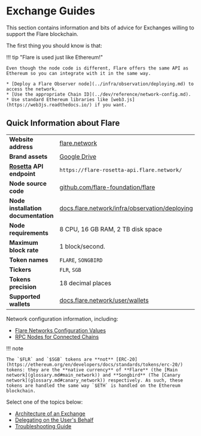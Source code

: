 # Exchange Guides

This section contains information and bits of advice for Exchanges willing to support the Flare blockchain.

The first thing you should know is that:

!!! tip "Flare is used just like Ethereum!"

    Even though the node code is different, Flare offers the same API as Ethereum so you can integrate with it in the same way.

    * [Deploy a Flare Observer node](../infra/observation/deploying.md) to access the network.
    * [Use the appropriate Chain ID](../dev/reference/network-config.md).
    * Use standard Ethereum libraries like [web3.js](https://web3js.readthedocs.io/) if you want.

## Quick Information about Flare

|                                         |                                                                                     |
| --------------------------------------- | ----------------------------------------------------------------------------------- |
| **Website address**                     | [flare.network](https://flare.network)                                              |
| **Brand assets**                        | [Google Drive][brand-assets]                                                        |
| **[Rosetta][rosetta-api] API endpoint** | `https://flare-rosetta-api.flare.network/`                                          |
| **Node source code**                    | [github.com/flare-foundation/flare][github]                                         |
| **Node installation documentation**     | [docs.flare.network/infra/observation/deploying](../infra/observation/deploying.md) |
| **Node requirements**                   | 8 CPU, 16 GB RAM, 2 TB disk space                                                   |
| **Maximum block rate**                  | 1 block/second.                                                                     |
| **Token names**                         | `FLARE`, `SONGBIRD`                                                                 |
| **Tickers**                             | `FLR`, `SGB`                                                                        |
| **Tokens precision**                    | 18 decimal places                                                                   |
| **Supported wallets**                   | [docs.flare.network/user/wallets](../user/wallets/index.md)                         |

[brand-assets]: https://drive.google.com/drive/folders/1mPrtIBb2k88E4f1fguEm3eAXLW74xOry?usp=sharing
[github]: https://github.com/flare-foundation/flare
[rosetta-api]: <https://www.rosetta-api.org/>

Network configuration information, including:

* [Flare Networks Configuration Values](../dev/reference/network-config.md#flare-networks)
* [RPC Nodes for Connected Chains](../dev/reference/network-config.md#connected-networks)

!!! note

    The `$FLR` and `$SGB` tokens are **not** [ERC-20](https://ethereum.org/en/developers/docs/standards/tokens/erc-20/) tokens: they are the **native currency** of **Flare** (the [Main network](glossary.md#main_network)) and **Songbird** (The [Canary network](glossary.md#canary_network)) respectively. As such, these tokens are handled the same way `$ETH` is handled on the Ethereum blockchain.

Select one of the topics below:

* [Architecture of an Exchange](./architecture.md)
* [Delegating on the User's Behalf](./delegation.md)
* [Troubleshooting Guide](./troubleshooting.md)
